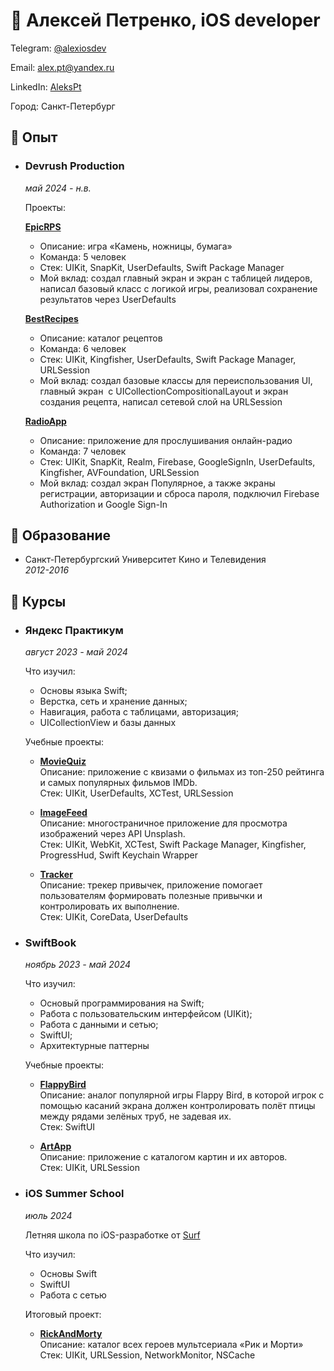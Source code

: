 # 👋 Алексей Петренко, iOS developer #
Telegram: [@alexiosdev](https://t.me/alexiosdev)​

Email: alex.pt@yandex.ru

LinkedIn: [AleksPt](https://www.linkedin.com/in/alekspt/)​

Город: Санкт-Петербург

## 📌 Опыт ##
+ ### Devrush Production ###
  *май 2024 - н.в.*

  Проекты:
  
  [**EpicRPS**](https://github.com/AleksPt/EpicRPS)
  + Описание: игра «Камень, ножницы, бумага»
  + Команда: 5 человек
  + Стек: UIKit, SnapKit, UserDefaults, Swift Package Manager
  + Мой вклад: создал главный экран и экран с таблицей лидеров, написал базовый класс с логикой игры, реализовал сохранение результатов через UserDefaults

  [**BestRecipes**](https://github.com/AleksPt/BestRecipes)
  + Описание: каталог рецептов
  + Команда: 6 человек
  + Стек: UIKit, Kingfisher, UserDefaults, Swift Package Manager, URLSession
  + Мой вклад: создал базовые классы для переиспользования UI, главный экран  c UICollectionCompositionalLayout и экран создания рецепта, написал сетевой слой на URLSession

  [**RadioApp**](https://github.com/AleksPt/RadioApp)
  + Описание: приложение для прослушивания онлайн-радио
  + Команда: 7 человек
  + Стек: UIKit, SnapKit, Realm, Firebase, GoogleSignIn, UserDefaults, Kingfisher, AVFoundation, URLSession
  + Мой вклад: создал экран Популярное, а также экраны регистрации, авторизации и сброса пароля, подключил Firebase Authorization и Google Sign-In

## 📌 Образование ##

+ Санкт-Петербургский Университет Кино и Телевидения\
  *2012-2016*

## 📌 Курсы ##

+ ### Яндекс Практикум ###
  *август 2023 - май 2024*

  Что изучил:
  + Основы языка Swift;
  + Верстка, сеть и хранение данных;
  + Навигация, работа с таблицами, авторизация;
  + UICollectionView и базы данных
 
  Учебные проекты:
  + [**MovieQuiz**](https://github.com/AleksPt/MovieQuiz)\
    Описание: приложение с квизами о фильмах из топ-250 рейтинга и самых популярных фильмов IMDb.\
    Стек: UIKit, UserDefaults, XCTest, URLSession

  + [**ImageFeed**](https://github.com/AleksPt/ImageFeed)\
    Описание: многостраничное приложение для просмотра изображений через API Unsplash.\
    Стек: UIKit, WebKit, XCTest, Swift Package Manager, Kingfisher, ProgressHud, Swift Keychain Wrapper

  + [**Tracker**](https://github.com/AleksPt/Tracker)\
    Описание: трекер привычек, приложение помогает пользователям формировать полезные привычки и контролировать их выполнение.\
    Стек: UIKit, CoreData, UserDefaults

+ ### SwiftBook ###
  *ноябрь 2023 - май 2024*

  Что изучил:
  + Основый программирования на Swift;
  + Работа с пользовательским интерфейсом (UIKit);
  + Работа с данными и сетью;
  + SwiftUI;
  + Архитектурные паттерны
  
  Учебные проекты:
  + [**FlappyBird**](https://github.com/AleksPt/FlappyBird)\
    Описание: аналог популярной игры Flappy Bird, в которой игрок с помощью касаний экрана должен контролировать полёт птицы между рядами зелёных труб, не задевая их.\
    Стек: SwiftUI

  + [**ArtApp**](https://github.com/AleksPt/ArtApp)\
    Описание: приложение с каталогом картин и их авторов.\
    Стек: UIKit, URLSession

+ ### iOS Summer School ###
  *июль 2024*

  Летняя школа по iOS-разработке от [Surf](https://career.habr.com/companies/surf)

  Что изучил:
  + Основы Swift
  + SwiftUI
  + Работа с сетью
 
  Итоговый проект:
  + [**RickAndMorty**](https://github.com/AleksPt/RickAndMorty)\
    Описание: каталог всех героев мультсериала «Рик и Морти»\
    Стек: UIKit, URLSession, NetworkMonitor, NSCache

